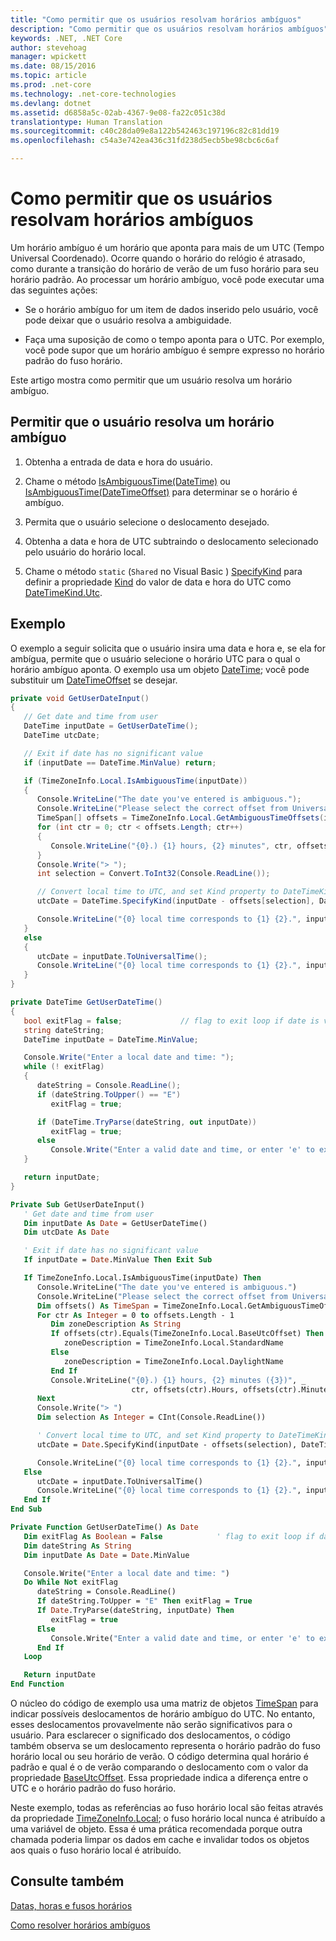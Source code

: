 ```yaml
---
title: "Como permitir que os usuários resolvam horários ambíguos"
description: "Como permitir que os usuários resolvam horários ambíguos"
keywords: .NET, .NET Core
author: stevehoag
manager: wpickett
ms.date: 08/15/2016
ms.topic: article
ms.prod: .net-core
ms.technology: .net-core-technologies
ms.devlang: dotnet
ms.assetid: d6858a5c-02ab-4367-9e08-fa22c051c38d
translationtype: Human Translation
ms.sourcegitcommit: c40c28da09e8a122b542463c197196c82c81dd19
ms.openlocfilehash: c54a3e742ea436c31fd238d5ecb5be98cbc6c6af

---
```


# <a name="how-to-let-users-resolve-ambiguous-times"></a>Como permitir que os usuários resolvam horários ambíguos

Um horário ambíguo é um horário que aponta para mais de um UTC (Tempo Universal Coordenado). Ocorre quando o horário do relógio é atrasado, como durante a transição do horário de verão de um fuso horário para seu horário padrão. Ao processar um horário ambíguo, você pode executar uma das seguintes ações:

* Se o horário ambíguo for um item de dados inserido pelo usuário, você pode deixar que o usuário resolva a ambiguidade.

* Faça uma suposição de como o tempo aponta para o UTC. Por exemplo, você pode supor que um horário ambíguo é sempre expresso no horário padrão do fuso horário.

Este artigo mostra como permitir que um usuário resolva um horário ambíguo.

## <a name="to-let-a-user-resolve-an-ambiguous-time"></a>Permitir que o usuário resolva um horário ambíguo

1. Obtenha a entrada de data e hora do usuário.

2. Chame o método [IsAmbiguousTime(DateTime)](xref:System.TimeZoneInfo.IsAmbiguousTime(System.DateTime)) ou [IsAmbiguousTime(DateTimeOffset)](xref:System.TimeZoneInfo.IsAmbiguousTime(System.DateTimeOffset)) para determinar se o horário é ambíguo.

3. Permita que o usuário selecione o deslocamento desejado.

4. Obtenha a data e hora de UTC subtraindo o deslocamento selecionado pelo usuário do horário local.

5. Chame o método `static` (`Shared` no Visual Basic ) [SpecifyKind](xref:System.DateTime.SpecifyKind(System.DateTime,System.DateTimeKind)) para definir a propriedade [Kind](xref:System.DateTime.Kind) do valor de data e hora do UTC como [DateTimeKind.Utc](xref:System.DateTimeKind.Utc).

## <a name="example"></a>Exemplo

O exemplo a seguir solicita que o usuário insira uma data e hora e, se ela for ambígua, permite que o usuário selecione o horário UTC para o qual o horário ambíguo aponta. O exemplo usa um objeto [DateTime](xref:System.DateTime); você pode substituir um [DateTimeOffset](xref:System.DateTimeOffset) se desejar.

```csharp
private void GetUserDateInput()
{
   // Get date and time from user
   DateTime inputDate = GetUserDateTime();
   DateTime utcDate;

   // Exit if date has no significant value
   if (inputDate == DateTime.MinValue) return;

   if (TimeZoneInfo.Local.IsAmbiguousTime(inputDate))
   {
      Console.WriteLine("The date you've entered is ambiguous.");
      Console.WriteLine("Please select the correct offset from Universal Coordinated Time:");
      TimeSpan[] offsets = TimeZoneInfo.Local.GetAmbiguousTimeOffsets(inputDate);
      for (int ctr = 0; ctr < offsets.Length; ctr++)
      {
         Console.WriteLine("{0}.) {1} hours, {2} minutes", ctr, offsets[ctr].Hours, offsets[ctr].Minutes);
      }
      Console.Write("> ");
      int selection = Convert.ToInt32(Console.ReadLine());

      // Convert local time to UTC, and set Kind property to DateTimeKind.Utc
      utcDate = DateTime.SpecifyKind(inputDate - offsets[selection], DateTimeKind.Utc);

      Console.WriteLine("{0} local time corresponds to {1} {2}.", inputDate, utcDate, utcDate.Kind.ToString());
   }
   else
   {
      utcDate = inputDate.ToUniversalTime();
      Console.WriteLine("{0} local time corresponds to {1} {2}.", inputDate, utcDate, utcDate.Kind.ToString());    
   }
}

private DateTime GetUserDateTime() 
{
   bool exitFlag = false;             // flag to exit loop if date is valid
   string dateString;  
   DateTime inputDate = DateTime.MinValue;

   Console.Write("Enter a local date and time: ");
   while (! exitFlag)
   {
      dateString = Console.ReadLine();
      if (dateString.ToUpper() == "E")
         exitFlag = true;

      if (DateTime.TryParse(dateString, out inputDate))
         exitFlag = true;
      else
         Console.Write("Enter a valid date and time, or enter 'e' to exit: ");
   }

   return inputDate;        
}
```

```vb
Private Sub GetUserDateInput()
   ' Get date and time from user
   Dim inputDate As Date = GetUserDateTime()
   Dim utcDate As Date

   ' Exit if date has no significant value
   If inputDate = Date.MinValue Then Exit Sub

   If TimeZoneInfo.Local.IsAmbiguousTime(inputDate) Then
      Console.WriteLine("The date you've entered is ambiguous.")
      Console.WriteLine("Please select the correct offset from Universal Coordinated Time:")
      Dim offsets() As TimeSpan = TimeZoneInfo.Local.GetAmbiguousTimeOffsets(inputDate)
      For ctr As Integer = 0 to offsets.Length - 1
         Dim zoneDescription As String
         If offsets(ctr).Equals(TimeZoneInfo.Local.BaseUtcOffset) Then 
            zoneDescription = TimeZoneInfo.Local.StandardName
         Else
            zoneDescription = TimeZoneInfo.Local.DaylightName
         End If
         Console.WriteLine("{0}.) {1} hours, {2} minutes ({3})", _
                           ctr, offsets(ctr).Hours, offsets(ctr).Minutes, zoneDescription)
      Next         
      Console.Write("> ")
      Dim selection As Integer = CInt(Console.ReadLine())

      ' Convert local time to UTC, and set Kind property to DateTimeKind.Utc
      utcDate = Date.SpecifyKind(inputDate - offsets(selection), DateTimeKind.Utc)

      Console.WriteLine("{0} local time corresponds to {1} {2}.", inputDate, utcDate, utcDate.Kind.ToString())
   Else
      utcDate = inputDate.ToUniversalTime()
      Console.WriteLine("{0} local time corresponds to {1} {2}.", inputDate, utcDate, utcDate.Kind.ToString())    
   End If
End Sub

Private Function GetUserDateTime() As Date
   Dim exitFlag As Boolean = False            ' flag to exit loop if date is valid
   Dim dateString As String 
   Dim inputDate As Date = Date.MinValue

   Console.Write("Enter a local date and time: ")
   Do While Not exitFlag
      dateString = Console.ReadLine()
      If dateString.ToUpper = "E" Then exitFlag = True
      If Date.TryParse(dateString, inputDate) Then
         exitFlag = true
      Else   
         Console.Write("Enter a valid date and time, or enter 'e' to exit: ")
      End If
   Loop

   Return inputDate        
End Function
```

O núcleo do código de exemplo usa uma matriz de objetos [TimeSpan](xref:System.TimeSpan) para indicar possíveis deslocamentos de horário ambíguo do UTC. No entanto, esses deslocamentos provavelmente não serão significativos para o usuário. Para esclarecer o significado dos deslocamentos, o código também observa se um deslocamento representa o horário padrão do fuso horário local ou seu horário de verão. O código determina qual horário é padrão e qual é o de verão comparando o deslocamento com o valor da propriedade [BaseUtcOffset](xref:System.TimeZoneInfo.BaseUtcOffset). Essa propriedade indica a diferença entre o UTC e o horário padrão do fuso horário.

Neste exemplo, todas as referências ao fuso horário local são feitas através da propriedade [TimeZoneInfo.Local](xref:System.TimeZoneInfo.Local); o fuso horário local nunca é atribuído a uma variável de objeto. Essa é uma prática recomendada porque outra chamada poderia limpar os dados em cache e invalidar todos os objetos aos quais o fuso horário local é atribuído.

## <a name="see-also"></a>Consulte também

[Datas, horas e fusos horários](index.md)

[Como resolver horários ambíguos](resolve-ambiguous-times.md)




<!--HONumber=Nov16_HO4-->


